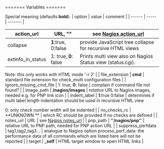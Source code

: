 ======= Variables =======

Special meaning (defaults **bold**):
 | option | value | comment | 
 | ------ | ----- | ------- | 






 | action_url              | URL, **""**           | see [Nagios action_url](http://nagios.sourceforge.net/docs/3_0/objectdefinitions.html#service)                                   | 
 | ----------              | -----------           | ----------------------------------------------------------------------------------------------                                   | 
 | collapse                | **1**:true, 0:false   | provide JavaScript tree collapse for recursive HTML views                                                                        | 
 | extinfo_in_status       | 1: true, **0**: false | Prints multi view also on Nagios Status view (status.cgi).

Note: this only works with HTML mode '-r 2'                         | 
 | file_extension          | **cmd**               | standard file extension for check_multi configuration files                                                                      | 
 | ignore_missing_cmd_file | 1: true, **0**: false | complain if command file not found?                                                                                              | 
 | image_path              | **/nagios/images**    | *relative* URL to Nagios images, needed e.g. for PNP link icon                                                                 | 
 | indent_label            | **1**:true 0:false    | determines if multi label length indentation should be used in recursive HTML view

0: only check number width will be indented | 
 | no_checks_rc            | **UNKNOWN **          | which RC should be provided if no checks are defined                                                                             | 
 | notes_url               | URL                   | see [Nagios notes_url](http://nagios.sourceforge.net/docs/3_0/objectdefinitions.html#service)                                    | 
 | pnp_path                | **''/nagios/pnp''**   | *relative* URL to PNP path, needed for PNP action URL                                                                          | 
 | suppress_perfdata       | tag1,tag2,tag3...     | analogue to Nagios option process_perf_data: the performance data of all commands which are listed here will not be reported     | 
 | target                  | **_self**             | HTML target window to open HTML links                                                                                            | 

